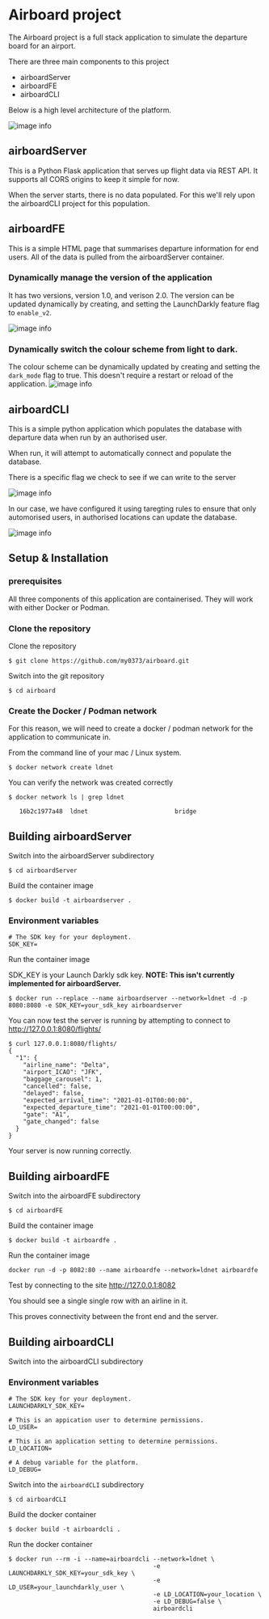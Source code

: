 # Airboard project
The Airboard project is a full stack application to simulate the departure board for an airport.

There are three main components to this project
* airboardServer
* airboardFE
* airboardCLI

Below is a high level architecture of the platform.

![image info](images/ldarch.jpg)

## airboardServer
This is a Python Flask application that serves up flight data via REST API. It supports all CORS origins to keep it simple for now.

When the server starts, there is no data populated. For this we'll rely upon the airboardCLI project for this population.

## airboardFE
This is a simple HTML page that summarises departure information for end users. All of the data is pulled from the airboardServer container.

### Dynamically manage the version of the application
It has two versions, version 1.0, and verison 2.0. The version can be updated dynamically by creating, and setting the LaunchDarkly feature flag to ```enable_v2```.

![image info](images/ld_enable_v2.png)

### Dynamically switch the colour scheme from light to dark.
The colour scheme can be dynamically updated by creating and setting the ```dark_mode``` flag to true. This doesn't require a restart or reload of the application.
![image info](images/ls_dark_mode_flag.png)






## airboardCLI
This is a simple python application which populates the database with departure data when run by an authorised user.

When run, it will attempt to automatically connect and populate the database.

There is a specific flag we check to see if we can write to the server

![image info](images/ld_allow_db_populate.png)

In our case, we have configured it using taregting rules to ensure that only automorised users, in authorised locations can update the database.

![image info](images/ld_targeting_rules.png)


## Setup & Installation
### prerequisites
All three components of this application are containerised. They will work with either Docker or Podman.

### Clone the repository
Clone the repository 
```shell
$ git clone https://github.com/my0373/airboard.git
```
Switch into the git repository
```shell
$ cd airboard
```

### Create the Docker / Podman network
 For this reason, we will need to create a docker / podman network for the application to communicate in.

 From the command line of your mac / Linux system.

 ```shell
 $ docker network create ldnet 
 ```

You can verify the network was created correctly 
```shell
$ docker network ls | grep ldnet

   16b2c1977a48  ldnet                        bridge
```
## Building airboardServer
Switch into the airboardServer subdirectory

```
$ cd airboardServer
```

Build the container image
```
$ docker build -t airboardserver .
```
### Environment variables
```
# The SDK key for your deployment.
SDK_KEY=
```

Run the container image

SDK_KEY is your Launch Darkly sdk key. __NOTE: This isn't currently implemented for airboardServer.__
```
$ docker run --replace --name airboardserver --network=ldnet -d -p 8080:8080 -e SDK_KEY=your_sdk_key airboardserver
```

You can now test the server is running by attempting to connect to http://127.0.0.1:8080/flights/

```shell
$ curl 127.0.0.1:8080/flights/
{
  "1": {
    "airline_name": "Delta",
    "airport_ICAO": "JFK",
    "baggage_carousel": 1,
    "cancelled": false,
    "delayed": false,
    "expected_arrival_time": "2021-01-01T00:00:00",
    "expected_departure_time": "2021-01-01T00:00:00",
    "gate": "A1",
    "gate_changed": false
  }
}
```

Your server is now running correctly.
## Building airboardFE
Switch into the airboardFE subdirectory

```
$ cd airboardFE
```

Build the container image
```
$ docker build -t airboardfe .
```

Run the container image
```
docker run -d -p 8082:80 --name airboardfe --network=ldnet airboardfe
```

Test by connecting to the site
http://127.0.0.1:8082

You should see a single single row with an airline in it.

This proves connectivity between the front end and the server.

## Building airboardCLI
Switch into the airboardCLI subdirectory

### Environment variables
```
# The SDK key for your deployment.
LAUNCHDARKLY_SDK_KEY=

# This is an appication user to determine permissions.
LD_USER=

# This is an application setting to determine permissions.
LD_LOCATION=

# A debug variable for the platform.
LD_DEBUG=
```

Switch into the ```airboardCLI``` subdirectory
```
$ cd airboardCLI
```

Build the docker container
```
$ docker build -t airboardcli .
```

Run the docker container
```shell
$ docker run --rm -i --name=airboardcli --network=ldnet \
                                        -e LAUNCHDARKLY_SDK_KEY=your_sdk_key \
                                        -e LD_USER=your_launchdarkly_user \
                                        -e LD_LOCATION=your_location \
                                        -e LD_DEBUG=false \
                                        airboardcli
```